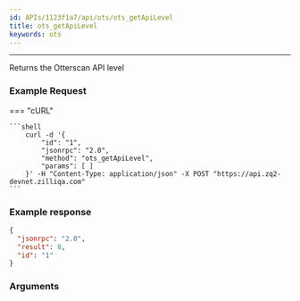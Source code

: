 ```yaml
---
id: APIs/1123f1a7/api/ots/ots_getApiLevel
title: ots_getApiLevel
keywords: ots
---
```


---

Returns the Otterscan API level

### Example Request

=== "cURL"

    ```shell
        curl -d '{
            "id": "1",
            "jsonrpc": "2.0",
            "method": "ots_getApiLevel",
            "params": [ ]
        }' -H "Content-Type: application/json" -X POST "https://api.zq2-devnet.zilliqa.com"
    ```

### Example response

```json
{
  "jsonrpc": "2.0",
  "result": 8,
  "id": "1"
}
```

### Arguments
